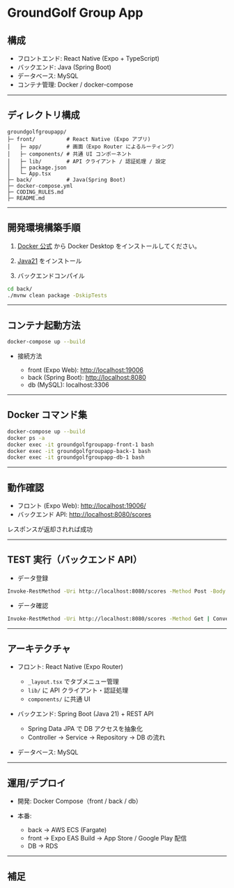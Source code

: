 # GroundGolf Group App

## 構成

* フロントエンド: React Native (Expo + TypeScript)
* バックエンド: Java (Spring Boot)
* データベース: MySQL
* コンテナ管理: Docker / docker-compose

---

## ディレクトリ構成

```text
groundgolfgroupapp/
├─ front/          # React Native (Expo アプリ)
│   ├─ app/        # 画面（Expo Router によるルーティング）
│   ├─ components/ # 共通 UI コンポーネント
│   ├─ lib/        # API クライアント / 認証処理 / 設定
│   ├─ package.json
│   └─ App.tsx
├─ back/           # Java(Spring Boot)
├─ docker-compose.yml
├─ CODING_RULES.md
├─ README.md
```

---

## 開発環境構築手順

1. [Docker 公式](https://docs.docker.com/get-docker/) から Docker Desktop をインストールしてください。

2. [Java21](https://download.oracle.com/java/21/latest/jdk-21_windows-x64_bin.msi) をインストール

3. バックエンドコンパイル

```bash
cd back/
./mvnw clean package -DskipTests
```

---

## コンテナ起動方法

```bash
docker-compose up --build
```

* 接続方法

  * front (Expo Web): [http://localhost:19006](http://localhost:19006)
  * back (Spring Boot): [http://localhost:8080](http://localhost:8080)
  * db (MySQL): localhost:3306

---

## Docker コマンド集

```bash
docker-compose up --build
docker ps -a
docker exec -it groundgolfgroupapp-front-1 bash
docker exec -it groundgolfgroupapp-back-1 bash
docker exec -it groundgolfgroupapp-db-1 bash
```

---

## 動作確認

* フロント (Expo Web): [http://localhost:19006/](http://localhost:19006/)
* バックエンド API: [http://localhost:8080/scores](http://localhost:8080/scores)

レスポンスが返却されれば成功

---

## TEST 実行（バックエンド API）

* データ登録

```bash
Invoke-RestMethod -Uri http://localhost:8080/scores -Method Post -Body (@(3,4,5,2,3,4,3,4,2,3) | ConvertTo-Json -Compress) -ContentType "application/json"
```

* データ確認

```bash
Invoke-RestMethod -Uri http://localhost:8080/scores -Method Get | ConvertTo-Json
```

---

## アーキテクチャ

* フロント: React Native (Expo Router)

  * `_layout.tsx` でタブメニュー管理
  * `lib/` に API クライアント・認証処理
  * `components/` に共通 UI

* バックエンド: Spring Boot (Java 21) + REST API

  * Spring Data JPA で DB アクセスを抽象化
  * Controller → Service → Repository → DB の流れ

* データベース: MySQL

---

## 運用/デプロイ

* 開発: Docker Compose（front / back / db）
* 本番:

  * back → AWS ECS (Fargate)
  * front → Expo EAS Build → App Store / Google Play 配信
  * DB → RDS

---

## 補足
